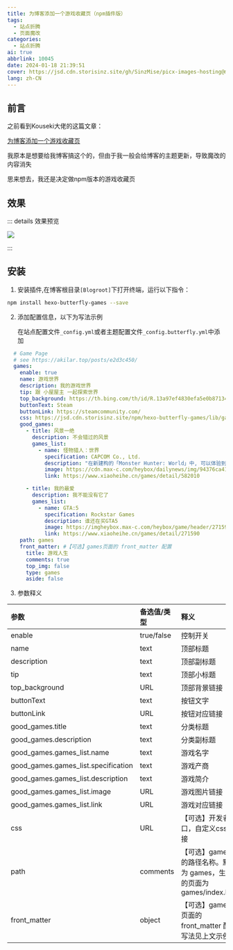 ```yaml
---
title: 为博客添加一个游戏收藏页（npm插件版）
tags:
  - 站点折腾
  - 页面魔改
categories:
  - 站点折腾
ai: true
abbrlink: 10045
date: 2024-01-18 21:39:51
cover: https://jsd.cdn.storisinz.site/gh/SinzMise/picx-images-hosting@master/20240525/fe131d7f5a6b38b23cc967316c13dae2.8dwp7xp4q5.webp
lang: zh-CN
---
```

## 前言
之前看到Kouseki大佬的这篇文章：

[为博客添加一个游戏收藏页](https://blog.kouseki.cn/posts/e7dd.html)

我原本是想要给我博客搞这个的，但由于我一般会给博客的主题更新，导致魔改的内容消失

思来想去，我还是决定做npm版本的游戏收藏页
## 效果
::: details 效果预览

![](https://jsd.cdn.storisinz.site/gh/SinzMise/picx-images-hosting@master/20240118/msedge_3ga8r6QcmR.3doduw5wpd60.png)

:::

## 安装

1. 安装插件,在博客根目录`[Blogroot]`下打开终端，运行以下指令：
  ```bash
  npm install hexo-butterfly-games --save
  ```

2. 添加配置信息，以下为写法示例

   在站点配置文件`_config.yml`或者主题配置文件`_config.butterfly.yml`中添加

  ```yaml
    # Game Page
    # see https://akilar.top/posts/e2d3c450/
    games:
      enable: true
      name: 游戏世界 
      description: 我的游戏世界 
      tip: 跟 小屋屋主 一起探索世界 
      top_background: https://th.bing.com/th/id/R.13a97ef4830efa5e0b87134d622719f3?rik=G7RaJFpxg5PtkA&riu=http%3a%2f%2fupload.techweb.com.cn%2fs%2f640%2f2019%2f0530%2f1559208230699.jpg&ehk=j1G8rMX98TRX52EkLgI5jW1p7lIQp4I8Si1nqEggFRs%3d&risl=&pid=ImgRaw&r=0&sres=1&sresct=1
      buttonText: Steam 
      buttonLink: https://steamcommunity.com/
      css: https://jsd.cdn.storisinz.site/npm/hexo-butterfly-games/lib/games.css
      good_games:
        - title: 风景一绝
          description: 不会错过的风景
          games_list:
            - name: 怪物猎人：世界
              specification: CAPCOM Co., Ltd.
              description: "在新建构的「Monster Hunter: World」中, 可以体验到你一直期盼的极致猎人生活。"
              image: https://cdn.max-c.com/heybox/dailynews/img/94376ca41326836587a137d5999733e5.jpg
              link: https://www.xiaoheihe.cn/games/detail/582010

        - title: 我的最爱
          description: 我不能没有它了
          games_list:
            - name: GTA:5
              specification: Rockstar Games
              description: 谁还在买GTA5
              image: https://imgheybox.max-c.com/heybox/game/header/271590_dXCCk.jpg
              link: https://www.xiaoheihe.cn/games/detail/271590
      path: games
      front_matter: #【可选】games页面的 front_matter 配置
        title: 游戏人生
        comments: true
        top_img: false
        type: games
        aside: false
  ```
3. 参数释义

| 参数                                  | 备选值/类型     | 释义                                                |
  |:------------------------------------|:-----------|:--------------------------------------------------|
| enable                              | true/false | 控制开关                                              |
| name                                | text       | 顶部标题                                              |
| description                         | text       | 顶部副标题                                             |
| tip                                 | text       | 顶部小标题                                             |
| top_background                      | URL        | 顶部背景链接                                            |
| buttonText                          | text       | 按钮文字                                              |
| buttonLink                          | URL        | 按钮对应链接                                            |
| good_games.title                    | text       | 分类标题                                              |
| good_games.description              | text       | 分类副标题                                             |
| good_games.games_list.name          | text       | 游戏名字                                              |
| good_games.games_list.specification | text       | 游戏产商                                              |
| good_games.games_list.description   | text       | 游戏简介                                              |
| good_games.games_list.image         | URL        | 游戏图片链接                                            |
| good_games.games_list.link          | URL        | 游戏对应链接                                            |
| css                                 | URL        | 【可选】开发者接口，自定义css链接                                |
| path                                | comments   | 【可选】games 的路径名称。默认为 games，生成的页面为 games/index.html |
| front_matter                        | object     | 【可选】games 页面的 front_matter 配置,写法见上文示例             |